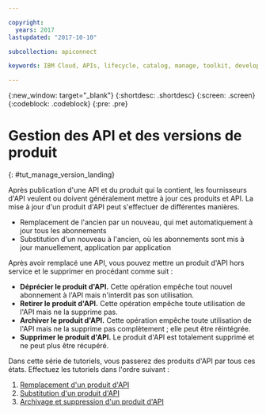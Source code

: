 ```yaml
---

copyright:
  years: 2017
lastupdated: "2017-10-10"

subcollection: apiconnect

keywords: IBM Cloud, APIs, lifecycle, catalog, manage, toolkit, develop, dev portal, tutorial

---
```



{:new_window: target="_blank"}
{:shortdesc: .shortdesc}
{:screen: .screen}
{:codeblock: .codeblock}
{:pre: .pre}

# Gestion des API et des versions de produit
{: #tut_manage_version_landing}

Après publication d'une API et du produit qui la contient, les fournisseurs d'API veulent ou doivent généralement mettre à jour ces produits et API. La mise à jour d'un produit d'API peut s'effectuer de différentes manières.  

- Remplacement de l'ancien par un nouveau, qui met automatiquement à jour tous les abonnements
- Substitution d'un nouveau à l'ancien, où les abonnements sont mis à jour manuellement, application par application

Après avoir remplacé une API, vous pouvez mettre un produit d'API hors service et le supprimer en procédant comme suit :

- **Déprécier le produit d'API.** Cette opération empêche tout nouvel abonnement à l'API mais n'interdit pas son utilisation.
- **Retirer le produit d'API.** Cette opération empêche toute utilisation de l'API mais ne la supprime pas.
- **Archiver le produit d'API.** Cette opération empêche toute utilisation de l'API mais ne la supprime pas complètement ; elle peut être réintégrée.
- **Supprimer le produit d'API.** Le produit d'API est totalement supprimé et ne peut plus être récupéré.

Dans cette série de tutoriels, vous passerez des produits d'API par tous ces états. Effectuez les tutoriels dans l'ordre suivant :

1. [Remplacement d'un produit d'API](/docs/services/apiconnect/tutorials?topic=apiconnect-tut_manage_replace)
2. [Substitution d'un produit d'API](/docs/services/apiconnect/tutorials?topic=apiconnect-tut_manage_supercede)
3. [Archivage et suppression d'un produit d'API](/docs/services/apiconnect/tutorials?topic=apiconnect-tut_manage_remove)












